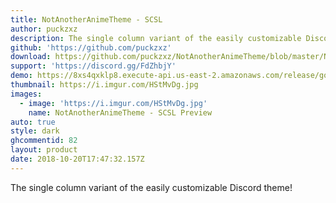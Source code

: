 ```yaml
---
title: NotAnotherAnimeTheme - SCSL
author: puckzxz
description: The single column variant of the easily customizable Discord theme!
github: 'https://github.com/puckzxz'
download: https://github.com/puckzxz/NotAnotherAnimeTheme/blob/master/NotAnotherAnimeThemeSCSL.theme.css
support: 'https://discord.gg/FdZhbjY'
demo: https://8xs4qxklp8.execute-api.us-east-2.amazonaws.com/release/gorawgit?giturl=/puckzxz/NotAnotherAnimeTheme/master/NotAnotherAnimeThemeSCSL.theme.css
thumbnail: https://i.imgur.com/HStMvDg.jpg
images:
  - image: 'https://i.imgur.com/HStMvDg.jpg'
    name: NotAnotherAnimeTheme - SCSL Preview
auto: true
style: dark
ghcommentid: 82
layout: product
date: 2018-10-20T17:47:32.157Z
---
```

The single column variant of the easily customizable Discord theme!